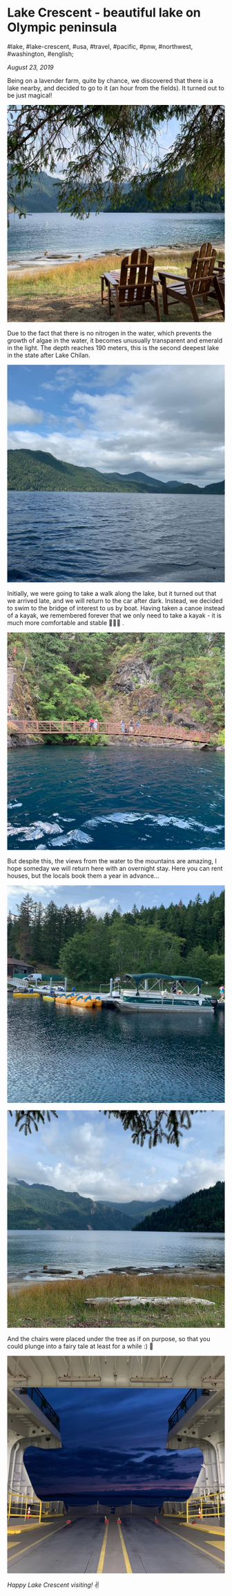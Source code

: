 # Lake Crescent - beautiful lake on Olympic peninsula

#lake, #lake-crescent, #usa, #travel, #pacific, #pnw, #northwest, #washington, #english;

_August 23, 2019_

Being on a lavender farm, quite by chance, we discovered that there is a lake nearby, and decided to go to it (an hour from the fields). It turned out to be just magical!

![Lake Crescent, WA](/images/lake-crescent-beautiful-lake-on-olympic-peninsula/1.jpg "Lake Crescent, WA")

Due to the fact that there is no nitrogen in the water, which prevents the growth of algae in the water, it becomes unusually transparent and emerald in the light. The depth reaches 190 meters, this is the second deepest lake in the state after Lake Chilan.

![Lake Crescent view, WA](/images/lake-crescent-beautiful-lake-on-olympic-peninsula/2.jpg "Lake Crescent view, WA")

Initially, we were going to take a walk along the lake, but it turned out that we arrived late, and we will return to the car after dark. Instead, we decided to swim to the bridge of interest to us by boat. Having taken a canoe instead of a kayak, we remembered forever that we only need to take a kayak - it is much more comfortable and stable 🚣🏻‍♀️ .

![Lake Crescent bridge, WA](/images/lake-crescent-beautiful-lake-on-olympic-peninsula/3.jpg "Lake Crescent bridge, WA")

But despite this, the views from the water to the mountains are amazing, I hope someday we will return here with an overnight stay. Here you can rent houses, but the locals book them a year in advance…

![Lake Crescent catamarans, WA](/images/lake-crescent-beautiful-lake-on-olympic-peninsula/4.jpg "Lake Crescent catamarans, WA")

![Lake Crescent, WA](/images/lake-crescent-beautiful-lake-on-olympic-peninsula/5.jpg "Lake Crescent, WA")

And the chairs were placed under the tree as if on purpose, so that you could plunge into a fairy tale at least for a while :) 🌄

![Lake Crescent back to home, WA](/images/lake-crescent-beautiful-lake-on-olympic-peninsula/6.jpg "Lake Crescent, WA")

_Happy Lake Crescent visiting!_ :v:
